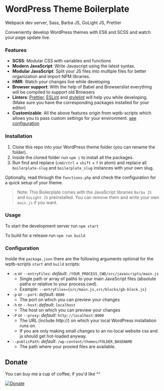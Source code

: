 # WordPress Theme Boilerplate

Webpack dev server, Sass, Barba JS, GoLight JS, Prettier

Conveniently develop WordPress themes with ES6 and SCSS and watch your page update live.

### Features

- **SCSS**: Modular CSS with variables and functions
- **Modern JavaScript**: Write Javascript using the latest syntax.
- **Modular JavaScript**: Split your JS files into multiple files for better organization and import NPM libraries.
- **HMR**: Watch your changes live while developing
- **Browser support**: With the help of Babel and Browserslist everything will be compiled to support old Browsers
- **Linters**: [Prettier](https://prettier.io/), [ESLint](https://eslint.org/) and [stylelint](https://stylelint.io/) will help you while developing. (Make sure you have the corresponding packages installed for your editor)
- **Customizable**: All the above features origin from wptb-scripts which allows you to pass custom settings for your environment. [see configuration](#configuration)

### Installation

1. Clone this repo into your WordPress theme folder (you can rename the folder).
2. Inside the cloned folder run `npm i` to install all the packages.
3. Run find and replace (`cmd/ctrl` + `shift` + `f` in atom) and replace all `boilerplate-slug` and `boilerplate_slug` instances with your own slug.

Optionally, read through the `functions.php` and check the configuration for a quick setup of your theme.

> Note: This Boilerplate comes with the JavaScript libraries `Barba JS` and `GoLight JS` preinstalled. You can remove them and write your own `main.js` if you want.

### Usage

To start the development server run `npm start`

To build for a release run `npm run build`

### Configuration

Inside the `package.json` there are the following arguments optional for the wptb-scripts `start` and `build` scripts:

- `-e` or `--entryFiles`: *default*: `/YOUR_PROCESS_CWD/src/javascripts/main.js`
  - Single path or array of paths to your main JavaScript files (absolute paths or relative to your process.cwd).
  - Example: `--entryFiles={src/main.js,src/blocks/gb-block.js}`
- `-p` or `--port`: *default*: `8080`
  - The port on which you can preview your changes
- `-h` or `--host`: *default*: `localhost`
  - The host on which you can preview your changes
- `-P` or `--proxy`: *default*: `http://localhost:8000`
  - The URL (include *http://*) on which your local WordPress installation runs on.
  - If you are only making small changes to an no-local website css and js should get hot-loaded anyway.
- `--publicPath`: *default*: `/wp-content/themes/FOLDER_BASENAME`
  - The path where your proxied files are available.

## Donate

You can buy me a cup of coffee, if you'd like ^^

[![Donate](https://www.paypalobjects.com/en_US/CH/i/btn/btn_donateCC_LG.gif)](https://www.paypal.com/cgi-bin/webscr?cmd=_s-xclick&hosted_button_id=AXJFXBX8XLYXQ&source=url)
